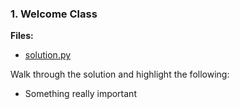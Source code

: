 ### 1. Welcome Class

**Files:**

* [solution.py](Activities/01-Ins_Really_Important/Solved/solution.py)

Walk through the solution and highlight the following:

* Something really important
